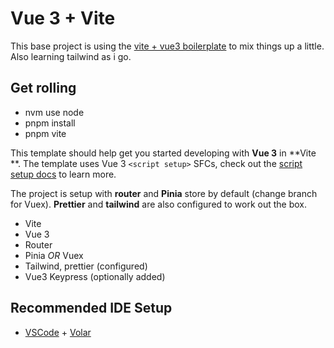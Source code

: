# Vue 3 + Vite

This base project is using the [vite + vue3 boilerplate](https://github.com/Showcase-Joz/vue3-boilerplate) to mix things up a little. Also learning tailwind as i go.

## Get rolling

- nvm use node
- pnpm install
- pnpm vite

This template should help get you started developing with **Vue 3** in **Vite
**. The template uses Vue 3 `<script setup>` SFCs, check out the [script setup docs](https://v3.vuejs.org/api/sfc-script-setup.html#sfc-script-setup) to learn more.

The project is setup with **router** and **Pinia** store by default (change branch for Vuex). **Prettier** and **tailwind** are also configured to work out the box.

- Vite
- Vue 3
- Router
- Pinia *OR* Vuex
- Tailwind, prettier (configured)
- Vue3 Keypress (optionally added)

## Recommended IDE Setup

- [VSCode](https://code.visualstudio.com/) + [Volar](https://marketplace.visualstudio.com/items?itemName=johnsoncodehk.volar)
